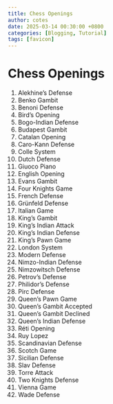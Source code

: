 ```yaml
---
title: Chess Openings
author: cotes
date: 2025-03-14 00:30:00 +0800
categories: [Blogging, Tutorial]
tags: [favicon]
---
```

# Chess Openings
1. Alekhine’s Defense 
2. Benko Gambit 
3. Benoni Defense 
4. Bird’s Opening 
5. Bogo-Indian Defense 
6. Budapest Gambit 
7. Catalan Opening 
8. Caro-Kann Defense 
9. Colle System 
10. Dutch Defense 
11. Giuoco Piano 
12. English Opening 
13. Evans Gambit 
14. Four Knights Game 
15. French Defense 
16. Grünfeld Defense 
17. Italian Game 
18. King’s Gambit 
19. King’s Indian Attack 
20. King’s Indian Defense 
21. King’s Pawn Game 
22. London System 
23. Modern Defense 
24. Nimzo-Indian Defense 
25. Nimzowitsch Defense 
26. Petrov’s Defense 
27. Philidor’s Defense 
28. Pirc Defense 
29. Queen’s Pawn Game 
30. Queen’s Gambit Accepted 
31. Queen’s Gambit Declined 
32. Queen’s Indian Defense 
33. Réti Opening 
34. Ruy Lopez 
35. Scandinavian Defense 
36. Scotch Game 
37. Sicilian Defense 
38. Slav Defense 
39. Torre Attack 
40. Two Knights Defense 
41. Vienna Game 
42. Wade Defense 

